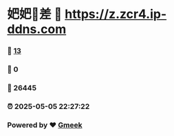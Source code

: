 # 妑妑🔭差 :link: https://z.zcr4.ip-ddns.com 
### :page_facing_up: [13](https://z.zcr4.ip-ddns.com/tag.html) 
### :speech_balloon: 0 
### :hibiscus: 26445 
### :alarm_clock: 2025-05-05 22:27:22 
### Powered by :heart: [Gmeek](https://github.com/Meekdai/Gmeek)
